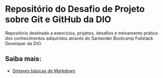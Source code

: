 # Repositório do Desafio de Projeto sobre Git e GitHub da DIO
Repositório destinado a exercícios, projetos, desafios e treinamento prático dos conhecimentos adquiridos através do Santander Bootcamp Fullstack Developer da DIO.

## Saiba mais:
- [Síntaxes básicas de Markdown](https://www.markdownguide.org/basic-syntax/)
